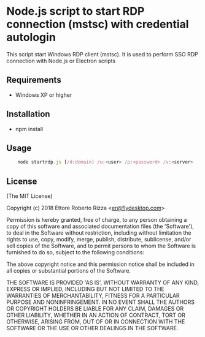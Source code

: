 #  Node.js script to start RDP connection (mstsc) with credential autologin 

  This script start Windows RDP client (mstsc). It is used to perform SSO RDP connection with Node.js or Electron scripts
  
## Requirements

 * Windows XP or higher

## Installation

 * npm install
    
## Usage

```javascript
    node startrdp.js [/d:domain] /u:<user> /p:<password> /v:<server>
```

## License 

(The MIT License)

Copyright (c) 2018 Ettore Roberto Rizza &lt;er@flydesktop.com&gt;

Permission is hereby granted, free of charge, to any person obtaining
a copy of this software and associated documentation files (the
'Software'), to deal in the Software without restriction, including
without limitation the rights to use, copy, modify, merge, publish,
distribute, sublicense, and/or sell copies of the Software, and to
permit persons to whom the Software is furnished to do so, subject to
the following conditions:

The above copyright notice and this permission notice shall be
included in all copies or substantial portions of the Software.

THE SOFTWARE IS PROVIDED 'AS IS', WITHOUT WARRANTY OF ANY KIND,
EXPRESS OR IMPLIED, INCLUDING BUT NOT LIMITED TO THE WARRANTIES OF
MERCHANTABILITY, FITNESS FOR A PARTICULAR PURPOSE AND NONINFRINGEMENT.
IN NO EVENT SHALL THE AUTHORS OR COPYRIGHT HOLDERS BE LIABLE FOR ANY
CLAIM, DAMAGES OR OTHER LIABILITY, WHETHER IN AN ACTION OF CONTRACT,
TORT OR OTHERWISE, ARISING FROM, OUT OF OR IN CONNECTION WITH THE
SOFTWARE OR THE USE OR OTHER DEALINGS IN THE SOFTWARE.

